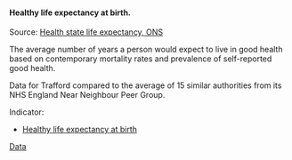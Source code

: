 #### Healthy life expectancy at birth.

Source: <a href="https://www.ons.gov.uk/peoplepopulationandcommunity/healthandsocialcare/healthandlifeexpectancies/datasets/healthstatelifeexpectancyallagesuk" target="_blank">Health state life expectancy, ONS</a>

The average number of years a person would expect to live in good health based on contemporary mortality rates and prevalence of self-reported good health.

Data for Trafford compared to the average of 15 similar authorities from its NHS England Near Neighbour Peer Group.
 
Indicator:

* <a href="https://fingertips.phe.org.uk/search/90362#page/6/gid" target="_blank"> Healthy life expectancy at birth </a>

<a href="https://www.trafforddatalab.io/corporate_plan/data/health/healthy_life_expectancy.csv" aria-label="Download the data" class="downloadButton" target="_blank" download>Data <span class="fas fa-download"></span></a>